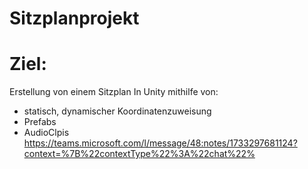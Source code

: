 # Sitzplanprojekt
##
# Ziel:
Erstellung von einem Sitzplan In Unity mithilfe von:
- statisch, dynamischer Koordinatenzuweisung
- Prefabs
- AudioClpis
https://teams.microsoft.com/l/message/48:notes/1733297681124?context=%7B%22contextType%22%3A%22chat%22% 
